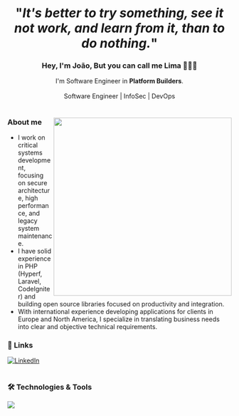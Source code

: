 <div align="center">
  
# "_It's better to try something, see it not work, and learn from it, than to do nothing._" 

### Hey, I'm João, But you can call me Lima 👨🏻‍💻 

I'm Software Engineer in **Platform Builders**.
              <br><br>
 Software Engineer | InfoSec | DevOps
 
#

<img src="https://64.media.tumblr.com/c5d68e3f92b74f875e9eaa71e7afaf72/tumblr_pk86uikJgM1rhk4rn_400.gifv" width="400px" align="right" />

</div>

### About me
- I work on critical systems development, focusing on secure architecture, high performance, and legacy system maintenance. 
- I have solid experience in PHP (Hyperf, Laravel, CodeIgniter) and building open source libraries focused on productivity and integration. 
- With international experience developing applications for clients in Europe and North America, I specialize in translating business needs into clear and objective technical requirements.

### 🔗 Links
[![LinkedIn](https://img.shields.io/badge/LinkedIn-0077B5?style=for-the-badge&logo=linkedin&logoColor=white)](https://www.linkedin.com/in/joao-emanuel-752778174/)

#

### 🛠️ Technologies & Tools
<div style="display: inline_block">
  <p align="left">
    <img  align="center" src="https://skillicons.dev/icons?i=js,ts,react,nextjs,nodejs,nestjs,php,mysql,github,notion&perline=5" />
  </p>
</div>

